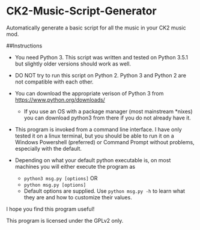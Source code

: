 # CK2-Music-Script-Generator
Automatically generate a basic script for all the music in your CK2 music mod.

##Instructions

* You need Python 3. This script was written and tested on Python 3.5.1 but slightly older versions should work as well.

* DO NOT try to run this script on Python 2. Python 3 and Python 2 are not compatible with each other.

* You can download the appropriate verison of Python 3 from https://www.python.org/downloads/
  * If you use an OS with a package manager (most mainstream *nixes) you can download python3 from there if you do not already have it.

* This program is invoked from a command line interface. I have only tested it on a linux terminal, but you should be able
to run it on a Windows Powershell (preferred) or Command Prompt without problems, especially with the default.

* Depending on what your default python executable is, on most machines you will either execute the program as 
  * `python3 msg.py [options]` OR
  * `python msg.py [options]`
  * Default options are supplied. Use `python msg.py -h` to learn what they are and how to customize their values.

I hope you find this program useful!

This program is licensed under the GPLv2 only.
